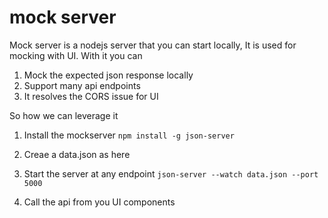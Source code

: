 # mock server

Mock server is a nodejs server that you can start locally, It is used for mocking with UI. With it you can

1. Mock the expected json response locally
2. Support many api endpoints
3. It resolves the CORS issue for UI

So how we can leverage it

1. Install the mockserver
   `npm install -g json-server`

2. Creae a data.json as here

3. Start the server at any endpoint
   `json-server --watch data.json --port 5000`

4. Call the api from you UI components
